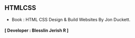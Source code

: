 ## HTMLCSS
- Book : HTML CSS Design &amp; Build Websites By Jon Duckett.
#### [ Developer : Blesslin Jerish R ]
